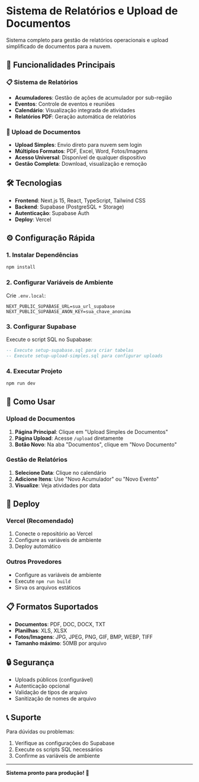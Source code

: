 # Sistema de Relatórios e Upload de Documentos

Sistema completo para gestão de relatórios operacionais e upload simplificado de documentos para a nuvem.

## 🚀 Funcionalidades Principais

### 📋 Sistema de Relatórios
- **Acumuladores**: Gestão de ações de acumulador por sub-região
- **Eventos**: Controle de eventos e reuniões
- **Calendário**: Visualização integrada de atividades
- **Relatórios PDF**: Geração automática de relatórios

### 📁 Upload de Documentos
- **Upload Simples**: Envio direto para nuvem sem login
- **Múltiplos Formatos**: PDF, Excel, Word, Fotos/Imagens
- **Acesso Universal**: Disponível de qualquer dispositivo
- **Gestão Completa**: Download, visualização e remoção

## 🛠️ Tecnologias

- **Frontend**: Next.js 15, React, TypeScript, Tailwind CSS
- **Backend**: Supabase (PostgreSQL + Storage)
- **Autenticação**: Supabase Auth
- **Deploy**: Vercel

## ⚙️ Configuração Rápida

### 1. Instalar Dependências
```bash
npm install
```

### 2. Configurar Variáveis de Ambiente
Crie `.env.local`:
```env
NEXT_PUBLIC_SUPABASE_URL=sua_url_supabase
NEXT_PUBLIC_SUPABASE_ANON_KEY=sua_chave_anonima
```

### 3. Configurar Supabase
Execute o script SQL no Supabase:
```sql
-- Execute setup-supabase.sql para criar tabelas
-- Execute setup-upload-simples.sql para configurar uploads
```

### 4. Executar Projeto
```bash
npm run dev
```

## 📱 Como Usar

### Upload de Documentos
1. **Página Principal**: Clique em "Upload Simples de Documentos"
2. **Página Upload**: Acesse `/upload` diretamente
3. **Botão Novo**: Na aba "Documentos", clique em "Novo Documento"

### Gestão de Relatórios
1. **Selecione Data**: Clique no calendário
2. **Adicione Itens**: Use "Novo Acumulador" ou "Novo Evento"
3. **Visualize**: Veja atividades por data

## 🔧 Deploy

### Vercel (Recomendado)
1. Conecte o repositório ao Vercel
2. Configure as variáveis de ambiente
3. Deploy automático

### Outros Provedores
- Configure as variáveis de ambiente
- Execute `npm run build`
- Sirva os arquivos estáticos

## 📋 Formatos Suportados

- **Documentos**: PDF, DOC, DOCX, TXT
- **Planilhas**: XLS, XLSX
- **Fotos/Imagens**: JPG, JPEG, PNG, GIF, BMP, WEBP, TIFF
- **Tamanho máximo**: 50MB por arquivo

## 🔒 Segurança

- Uploads públicos (configurável)
- Autenticação opcional
- Validação de tipos de arquivo
- Sanitização de nomes de arquivo

## 📞 Suporte

Para dúvidas ou problemas:
1. Verifique as configurações do Supabase
2. Execute os scripts SQL necessários
3. Confirme as variáveis de ambiente

---

**Sistema pronto para produção!** 🚀